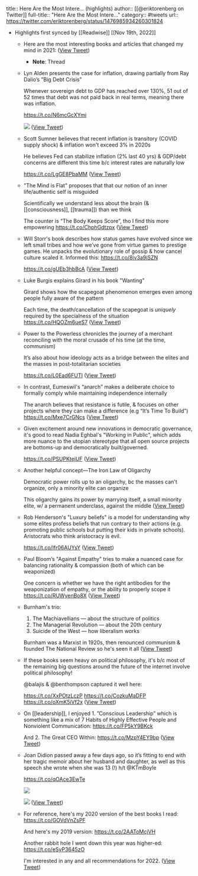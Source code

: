 title:: Here Are the Most Intere... (highlights)
author:: [[@eriktorenberg on Twitter]]
full-title:: "Here Are the Most Intere..."
category:: #tweets
url:: https://twitter.com/eriktorenberg/status/1476985934260301824

- Highlights first synced by [[Readwise]] [[Nov 19th, 2022]]
	- Here are the most interesting books and articles that changed my mind in 2021: ([View Tweet](https://twitter.com/eriktorenberg/status/1476985934260301824))
		- **Note**: Thread
	- Lyn Alden presents the case for inflation, drawing partially from  Ray Dalio’s "Big Debt Crisis"
	  
	  Whenever sovereign debt to GDP has reached over 130%, 51 out of 52 times that debt was not paid back in real terms, meaning there was inflation.
	  
	  https://t.co/N6mcGcXYmi 
	  
	  ![](https://pbs.twimg.com/media/FH5a1FJVUAA6LT_.jpg) ([View Tweet](https://twitter.com/eriktorenberg/status/1476985937859006464))
	- Scott Sumner believes that recent inflation is transitory (COVID supply shock) & inflation won't exceed 3% in 2020s
	  
	  He believes Fed can stabilize inflation (2% last 40 yrs) & GDP/debt concerns are different this time b/c interest rates are naturally low
	  
	  https://t.co/LgGE8PbaMM ([View Tweet](https://twitter.com/eriktorenberg/status/1476985939746381824))
	- "The Mind is Flat" proposes that that our notion of an inner life/authentic self is misguided
	  
	  Scientifically we understand less about the brain (& [[consciousness]], [[trauma]]) than we think
	  
	  The counter is “The Body Keeps Score”, tho I find this more empowering
	  https://t.co/ChphGdtzpx ([View Tweet](https://twitter.com/eriktorenberg/status/1476985941101215748))
	- Will Storr's book describes how status games have evolved since we left small tribes and how we’ve gone from virtue games to prestige games. He unpacks the evolutionary role of gossip & how cancel culture scaled it. Informed this: https://t.co/8iv3a9iSZN
	  
	  https://t.co/gUEb3hbBcA ([View Tweet](https://twitter.com/eriktorenberg/status/1476985942464286726))
	- Luke Burgis explains Girard in his book "Wanting"
	  
	  Girard shows how the scapegoat phenomenon emerges even among people fully aware of the pattern
	  
	  Each time, the death/cancellation of the scapegoat is *uniquely* required by the specialness of the situation
	  https://t.co/HQOZm6ueS7 ([View Tweet](https://twitter.com/eriktorenberg/status/1476985943819112453))
	- Power to the Powerless chronicles the journey of a merchant reconciling with the moral crusade of his time (at the time, communism) 
	  
	  It’s also about how ideology acts as a bridge between the elites and the masses in post-totalitarian societies 
	  
	  https://t.co/L0Ead6FUTI ([View Tweet](https://twitter.com/eriktorenberg/status/1476985945190645763))
	- In contrast, Eumeswil's “anarch” makes a deliberate choice to formally comply while maintaining independence internally
	  
	  The anarch believes that resistance is futile, & focuses on other projects where they can make a difference (e.g “It’s Time To Build”)
	  https://t.co/Mxe7CrGNcs ([View Tweet](https://twitter.com/eriktorenberg/status/1476985946683805698))
	- Given excitement around new innovations in democratic governance, it's good to read Nadia Eghbal's "Working in Public", which adds more nuance to the utopian stereotype that all open source projects are bottoms-up and democratically built/governed.
	  
	  https://t.co/PSUPKtejUF ([View Tweet](https://twitter.com/eriktorenberg/status/1476985948021792768))
	- Another helpful concept—The Iron Law of Oligarchy
	  
	  Democratic power rolls up to an oligarchy, bc the masses can't organize, only a minority elite can organize
	  
	  This oligarchy gains its power by marrying itself, a small minority elite, w/ a permanent underclass, against the middle ([View Tweet](https://twitter.com/eriktorenberg/status/1476985949368164352))
	- Rob Henderson's "Luxury beliefs" is a model for understanding why some elites profess beliefs that run contrary to their actions (e.g. promoting public schools but putting their kids in private schools). Aristocrats who think aristocracy is evil.
	  
	  https://t.co/lfr06AUYsY ([View Tweet](https://twitter.com/eriktorenberg/status/1476985950555107329))
	- Paul Bloom’s "Against Empathy" tries to make a nuanced case for balancing rationality & compassion (both of which can be weaponized)
	  
	  One concern is whether we have the right antibodies for the weaponization of empathy, or the ability to properly scope it
	  https://t.co/RUWyenBo8X ([View Tweet](https://twitter.com/eriktorenberg/status/1476985952501317634))
	- Burnham's trio:
	  
	  1. The Machiavellians — about the structure of politics
	  2. The Managerial Revolution — about the 20th century
	  3. Suicide of the West — how liberalism works
	  
	  Burnham was a Marxist in 1920s, then renounced communism & founded The National Review so he's seen it all ([View Tweet](https://twitter.com/eriktorenberg/status/1476985953910595585))
	- If these books seem heavy on political philosophy, it's b/c most of the remaining big questions around the future of the internet involve political philosophy!
	  
	  @balajis & @benthompson captured it well here:
	  
	  https://t.co/XxPOtzLczP
	  https://t.co/CozkuMaDFP
	  https://t.co/oXmK5iVf2x ([View Tweet](https://twitter.com/eriktorenberg/status/1476985955076562945))
	- On [[leadership]], I enjoyed 1. ”Conscious Leadership” which is something like a mix of 7 Habits of Highly Effective People and Nonviolent Communication: https://t.co/FP5kY9BKck
	  
	  And 2. The Great CEO Within: https://t.co/MzpY4EY9bp ([View Tweet](https://twitter.com/eriktorenberg/status/1476985956766916609))
	- Joan Didion passed away a few days ago, so it’s fitting to end with her tragic memoir about her husband and daughter, as well as this speech she wrote when she was 13 (!) h/t @KTmBoyle 
	  
	  https://t.co/qOAce3EwTe 
	  
	  ![](https://pbs.twimg.com/media/FH8wmcGUYAQk9TU.jpg) 
	  
	  ![](https://pbs.twimg.com/media/FH8wndkVEAEa7mo.jpg) ([View Tweet](https://twitter.com/eriktorenberg/status/1476985961267351553))
	- For reference, here's my 2020 version of the best books I read: https://t.co/GOVdVnZsPF
	  
	  And here's my 2019 version: https://t.co/2AAToMcjVH
	  
	  Another rabbit hole I went down this year was higher-ed:
	  https://t.co/eSyP3645zO
	  
	  I'm interested in any and all recommendations for 2022. ([View Tweet](https://twitter.com/eriktorenberg/status/1476985963456839681))